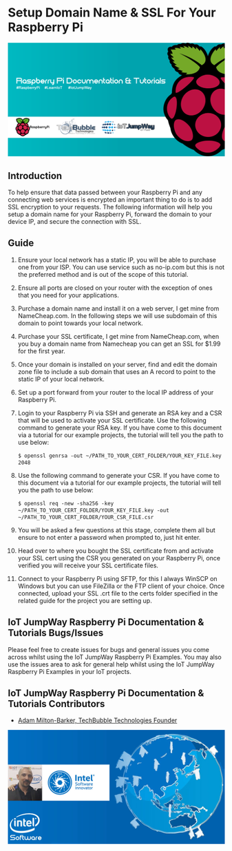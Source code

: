 
# Setup Domain Name & SSL For Your Raspberry Pi

![TechBubble IoT JumpWay Docs](../images/main/Raspberry-Pi-Documentation.png)

## Introduction

To help ensure that data passed between your Raspberry Pi and any connecting web services is encrypted an important thing to do is to add SSL encryption to your requests. The following information will help you setup a domain name for your Raspberry Pi, forward the domain to your device IP, and secure the connection with SSL.

## Guide

1. Ensure your local network has a static IP, you will be able to purchase one from your ISP. You can use service such as no-ip.com but this is not the preferred method and is out of the scope of this tutorial.

2. Ensure all ports are closed on your router with the exception of ones that you need for your applications.

3. Purchase a domain name and install it on a web server, I get mine from NameCheap.com. In the following steps we will use subdomain of this domain to point towards your local network.

4. Purchase your SSL certificate, I get mine from NameCheap.com, when you buy a domain name from Namecheap you can get an SSL for $1.99 for the first year.

5. Once your domain is installed on your server, find and edit the domain zone file to include a sub domain that uses an A record to point to the static IP of your local network.

6. Set up a port forward from your router to the local IP address of your Raspberry Pi.

7. Login to your Raspberry Pi via SSH and generate an RSA key and a CSR that will be used to activate your SSL certificate. Use the following command to generate your RSA key. If you have come to this document via a tutorial for our example projects, the tutorial will tell you the path to use below:

    ```
    $ openssl genrsa -out ~/PATH_TO_YOUR_CERT_FOLDER/YOUR_KEY_FILE.key 2048
    ```

8. Use the following command to generate your CSR. If you have come to this document via a tutorial for our example projects, the tutorial will tell you the path to use below:

    ```
    $ openssl req -new -sha256 -key ~/PATH_TO_YOUR_CERT_FOLDER/YOUR_KEY_FILE.key -out ~/PATH_TO_YOUR_CERT_FOLDER/YOUR_CSR_FILE.csr
    ```


9. You will be asked a few questions at this stage, complete them all but ensure to not enter a password when prompted to, just hit enter.

10. Head over to where you bought the SSL certificate from and activate your SSL cert using the CSR you generated on your Raspberry Pi, once verified you will receive your SSL certificate files.

11. Connect to your Raspberry Pi using SFTP, for this I always WinSCP on Windows but you can use FileZilla or the FTP client of your choice. Once connected, upload your SSL .crt file to the certs folder specified in the related guide for the project you are setting up.

## IoT JumpWay Raspberry Pi Documentation & Tutorials Bugs/Issues

Please feel free to create issues for bugs and general issues you come across whilst using the IoT JumpWay Raspberry Pi Examples. You may also use the issues area to ask for general help whilst using the IoT JumpWay Raspberry Pi Examples in your IoT projects.

## IoT JumpWay Raspberry Pi Documentation & Tutorials Contributors

- [Adam Milton-Barker, TechBubble Technologies Founder](https://github.com/AdamMiltonBarker "Adam Milton-Barker, TechBubble Technologies Founder")

![Adam Milton-Barker,  Intel Software Innovator](../images/main/Intel-Software-Innovator.jpg)  